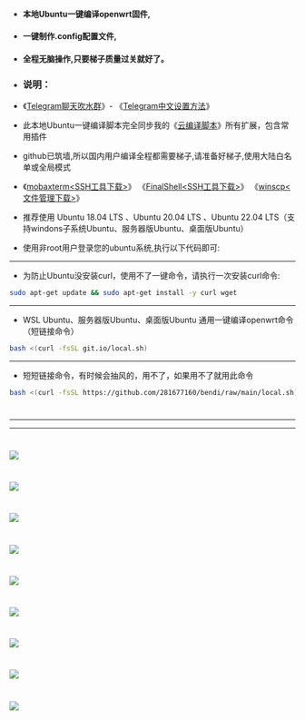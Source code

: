 - #### 本地Ubuntu一键编译openwrt固件,
- #### 一键制作.config配置文件,
- #### 全程无脑操作,只要梯子质量过关就好了。

- ### 说明：
- 《[Telegram聊天吹水群](https://t.me/heiheiheio)》- 《[Telegram中文设置方法](https://github.com/danshui-git/shuoming/blob/master/tele.md)》
- 此本地Ubuntu一键编译脚本完全同步我的《[云编译脚本](https://github.com/281677160/build-actions)》所有扩展，包含常用插件
- github已筑墙,所以国内用户编译全程都需要梯子,请准备好梯子,使用大陆白名单或全局模式
- 《[mobaxterm<SSH工具下载>](https://mobaxterm.mobatek.net/)》  《[FinalShell<SSH工具下载>](http://www.hostbuf.com/)》  《[winscp<文件管理下载>](https://winscp.net/eng/download.php)》
- 推荐使用 Ubuntu 18.04 LTS 、Ubuntu 20.04 LTS 、Ubuntu 22.04 LTS（支持windons子系统Ubuntu、服务器版Ubuntu、桌面版Ubuntu）
- 使用非root用户登录您的ubuntu系统,执行以下代码即可:

---
- 为防止Ubuntu没安装curl，使用不了一键命令，请执行一次安装curl命令:
```sh
sudo apt-get update && sudo apt-get install -y curl wget
```
---
- WSL Ubuntu、服务器版Ubuntu、桌面版Ubuntu 通用一键编译openwrt命令（短链接命令）
```sh
bash <(curl -fsSL git.io/local.sh)
```

---
- 短短链接命令，有时候会抽风的，用不了，如果用不了就用此命令
```sh
bash <(curl -fsSL https://github.com/281677160/bendi/raw/main/local.sh)
```
#
---
---
# <img src="https://github.com/281677160/bendi/blob/main/doc/1.png" /> <br>
# <img src="https://github.com/281677160/bendi/blob/main/doc/02.png" /> <br>
# <img src="https://github.com/281677160/bendi/blob/main/doc/2.png" /> <br>
# <img src="https://github.com/281677160/bendi/blob/main/doc/3.png" /> <br>
# <img src="https://github.com/281677160/bendi/blob/main/doc/4.png" /> <br>
# <img src="https://github.com/281677160/bendi/blob/main/doc/5.png" /> <br>
# <img src="https://github.com/281677160/bendi/blob/main/doc/6.png" /> <br>
# <img src="https://github.com/281677160/bendi/blob/main/doc/7.png" /> <br>
# <img src="https://github.com/281677160/bendi/blob/main/doc/8.png" /> <br>

